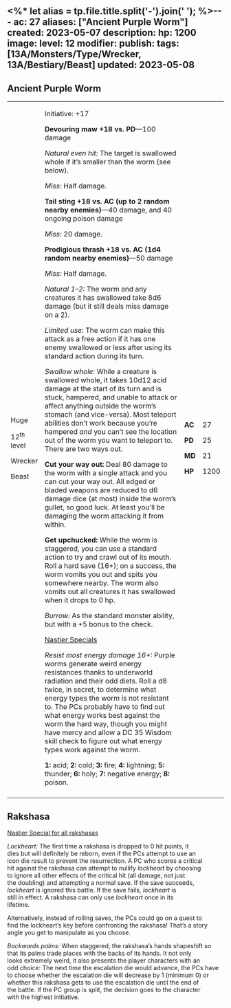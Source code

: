 <%* let alias = tp.file.title.split('-').join(' '); %>---
ac: 27
aliases: ["Ancient Purple Worm"]
created: 2023-05-07
description: 
hp: 1200
image: 
level: 12
modifier: 
publish: 
tags: [13A/Monsters/Type/Wrecker, 13A/Bestiary/Beast]
updated: 2023-05-08
---

## Ancient Purple Worm

<table>
<colgroup>
<col style="width: 15%" />
<col style="width: 71%" />
<col style="width: 5%" />
<col style="width: 7%" />
</colgroup>
<tbody>
<tr class="odd">
<td><p>Huge</p>
<p>12<sup>th</sup> level</p>
<p>Wrecker</p>
<p>Beast</p></td>
<td><p>Initiative: +17</p>
<p><strong>Devouring maw +18 vs. PD</strong>—100 damage</p>
<p><em>Natural even hit:</em> The target is swallowed whole if it’s
smaller than the worm (see below).</p>
<p><em>Miss:</em> Half damage.</p>
<p><strong>Tail sting +18 vs. AC (up to 2 random nearby
enemies)</strong>—40 damage, and 40 ongoing poison damage</p>
<p><em>Miss:</em> 20 damage.</p>
<p><strong>Prodigious thrash +18 vs. AC (1d4 random nearby
enemies)</strong>—50 damage</p>
<p><em>Miss:</em> Half damage.</p>
<p><em>Natural 1–2:</em> The worm and any creatures it has swallowed
take 8d6 damage (but it still deals miss damage on a 2).</p>
<p><em>Limited use:</em> The worm can make this attack as a free action
if it has one enemy swallowed or less after using its standard action
during its turn.</p>
<p><em>Swallow whole:</em> While a creature is swallowed whole, it takes
10d12 acid damage at the start of its turn and is stuck, hampered, and
unable to attack or affect anything outside the worm’s stomach (and
vice-versa). Most teleport abilities don’t work because you’re hampered
<em>and</em> you can’t see the location out of the worm you want to
teleport to. There are two ways out.</p>
<p><strong>Cut your way out:</strong> Deal 80 damage to the worm with a
single attack and you can cut your way out. All edged or bladed weapons
are reduced to d6 damage dice (at most) inside the worm’s gullet, so
good luck. At least you’ll be damaging the worm attacking it from
within.</p>
<p><strong>Get upchucked:</strong> While the worm is staggered, you can
use a standard action to try and crawl out of its mouth. Roll a hard
save (16+); on a success, the worm vomits you out and spits you
somewhere nearby. The worm also vomits out all creatures it has
swallowed when it drops to 0 hp.</p>
<p><em>Burrow:</em> As the standard monster ability, but with a +5 bonus
to the check.</p>
<p><u>Nastier Specials</u></p>
<p><em>Resist most energy damage 16+:</em> Purple worms generate weird
energy resistances thanks to underworld radiation and their odd diets.
Roll a d8 twice, in secret, to determine what energy types the worm is
not resistant to. The PCs probably have to find out what energy works
best against the worm the hard way, though you might have mercy and
allow a DC 35 Wisdom skill check to figure out what energy types work
against the worm.</p>
<p><strong>1:</strong> acid; <strong>2:</strong> cold;
<strong>3:</strong> fire; <strong>4:</strong> lightning;
<strong>5:</strong> thunder; <strong>6:</strong> holy;
<strong>7:</strong> negative energy; <strong>8:</strong>
poison.</p></td>
<td><p><strong>AC</strong></p>
<p><strong>PD</strong></p>
<p><strong>MD</strong></p>
<p><strong>HP</strong></p></td>
<td><p>27</p>
<p>25</p>
<p>21</p>
<p>1200</p></td>
</tr>
<tr class="even">
<td></td>
<td></td>
<td></td>
<td></td>
</tr>
</tbody>
</table>

## Rakshasa

<u>Nastier Special for all rakshasas</u>

*Lockheart:* The first time a rakshasa is dropped to 0 hit points, it  
dies but will definitely be reborn, even if the PCs attempt to use an  
icon die result to prevent the resurrection. A PC who scores a critical  
hit against the rakshasa can attempt to nullify *lockheart* by choosing  
to ignore all other effects of the critical hit (all damage, not just  
the doubling) and attempting a normal save. If the save succeeds,  
*lockheart* is ignored this battle. If the save fails, *lockheart* is  
still in effect. A rakshasa can only use *lockheart* once in its  
lifetime.

Alternatively, instead of rolling saves, the PCs could go on a quest to  
find the lockheart’s key before confronting the rakshasa! That’s a story  
angle you get to manipulate as you choose.

*Backwards palms:* When staggered, the rakshasa’s hands shapeshift so  
that its palms trade places with the backs of its hands. It not only  
looks extremely weird, it also presents the player characters with an  
odd choice: The next time the escalation die would advance, the PCs have  
to choose whether the escalation die will decrease by 1 (minimum 0) or  
whether this rakshasa gets to use the escalation die until the end of  
the battle. If the PC group is split, the decision goes to the character  
with the highest initiative.
